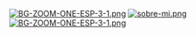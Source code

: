 [![BG-ZOOM-ONE-ESP-3-1.png](https://i.postimg.cc/VLPy3mR8/BG-ZOOM-ONE-ESP-3-1.png)](https://postimg.cc/qgwZKfSb)
[![sobre-mi.png](https://i.postimg.cc/4yZKSj2Q/sobre-mi.png)](https://postimg.cc/DJjyWpTS)
[![BG-ZOOM-ONE-ESP-3-1.png](https://i.postimg.cc/VLPy3mR8/BG-ZOOM-ONE-ESP-3-1.png)](https://postimg.cc/qgwZKfSb)
